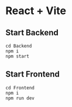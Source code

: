 # React + Vite

## Start Backend
```shell
cd Backend
npm i
npm start
```

## Start Frontend
```shell
cd Frontend
npm i
npm run dev
```
